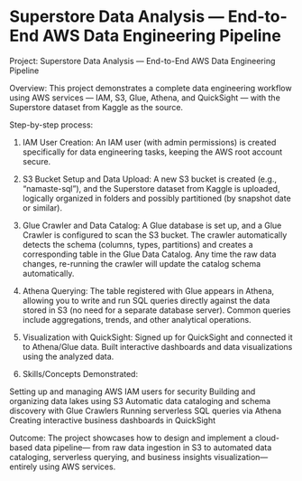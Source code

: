 # Superstore Data Analysis — End-to-End AWS Data Engineering Pipeline

Project: Superstore Data Analysis — End-to-End AWS Data Engineering Pipeline

Overview:
This project demonstrates a complete data engineering workflow using AWS services — 
IAM, S3, Glue, Athena, and QuickSight — with the Superstore dataset from Kaggle as the source.

Step-by-step process:

1) IAM User Creation:
An IAM user (with admin permissions) is created specifically for data engineering tasks, keeping the AWS root account secure.

2) S3 Bucket Setup and Data Upload:
A new S3 bucket is created (e.g., “namaste-sql”), and the Superstore dataset from Kaggle is uploaded, 
logically organized in folders and possibly partitioned 
(by snapshot date or similar).

3) Glue Crawler and Data Catalog:
A Glue database is set up, and a Glue Crawler is configured to scan the S3 bucket. 
The crawler automatically detects the schema (columns, types, partitions) and 
creates a corresponding table in the Glue Data Catalog.
Any time the raw data changes, re-running the crawler will update the catalog schema automatically.

4) Athena Querying:
The table registered with Glue appears in Athena, allowing you to write and run SQL
 queries directly against the data stored in S3 (no need for a separate database server).
Common queries include aggregations, trends, and other analytical operations.

5) Visualization with QuickSight:
Signed up for QuickSight and connected it to Athena/Glue data.
Built interactive dashboards and data visualizations using the analyzed data.

6) Skills/Concepts Demonstrated:

Setting up and managing AWS IAM users for security
Building and organizing data lakes using S3
Automatic data cataloging and schema discovery with Glue Crawlers
Running serverless SQL queries via Athena
Creating interactive business dashboards in QuickSight

Outcome:
The project showcases how to design and implement a cloud-based data pipeline—
from raw data ingestion in S3 to automated data cataloging, serverless querying, and business insights 
visualization—entirely using AWS services.
